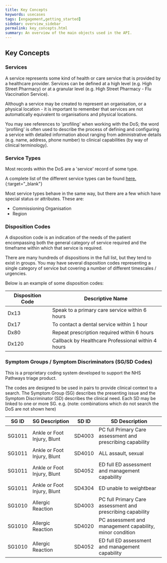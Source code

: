 ```yaml
---
title: Key Concepts
keywords: usecases
tags: [engagement,getting_started]
sidebar: overview_sidebar
permalink: key_concepts.html
summary: An overview of the main objects used in the API.
---
```


## Key Concepts ###

### Services ###
A service represents some kind of health or care service that is provided by a healthcare provider. Services can be defined at a high level (e.g. High Street Pharmacy) or at a granular level (e.g. High Street Pharmacy - Flu Vaccination Service).

Although a service may be created to represent an organisation, or a physical location - it is important to remember that services are not automatically equivalent to organisations and physical locations.

You may see references to 'profiling' when working with the DoS; the word 'profiling' is often used to describe the process of defining and configuring a service with detailed information about ranging from administrative details (e.g. name, address, phone number) to clinical capabilities (by way of clinical terminology).


### Service Types ###
Most records within the DoS are a 'service' record of some type.

A complete list of the different service types can be found [here.](https://github.com/nhsd-a2si-data/dos-reference-data){:target="_blank"}

Most service types behave in the same way, but there are a few which have special status or attributes. These are:

* Commissioning Organisation
* Region


### Disposition Codes ###
A disposition code is an indication of the needs of the patient encompassing both the general category of service required and the timeframe within which that service is required.

There are many hundreds of dispositions in the full list, but they tend to exist in groups. You may have several disposition codes representing a single category of service but covering a number of different timescales / urgencies.

Below is an example of some disposition codes:

| Disposition Code   | Descriptive Name                                      |
|--------------------|-------------------------------------------------------|
| Dx13               | Speak to a primary care service within 6 hours        |
| Dx17               | To contact a dental service within 1 hour             |
| Dx80               | Repeat prescription required within 6 hours           |
| Dx120              | Callback by Healthcare Professional within 4 hours    |


### Symptom Groups / Symptom Discriminators (SG/SD Codes)

This is a proprietary coding system developed to support the NHS Pathways triage product.

The codes are designed to be used in pairs to provide clinical context to a search. The Symptom Group (SG) describes the presenting issue and the Symptom Discriminator (SD) describes the clinical need. Each SD may be linked to one or more SG.
e.g. (note: combinations which do not search the DoS are not shown here)

| SG ID  | SG Description                   |  SD ID   | SD Description                                              |
|------- | -------------------------------- | -------- | ------------------------------------------------------------|
| SG1011 |	Ankle or Foot Injury, Blunt   	| SD4003   |	PC full Primary Care assessment and prescribing capability |
| SG1011 |	Ankle or Foot Injury, Blunt   	| SD4010   |	ALL assault, sexual                                        |
| SG1011 |	Ankle or Foot Injury, Blunt	    | SD4052   |	ED full ED assessment and management capability            |
| SG1011 |	Ankle or Foot Injury, Blunt	    | SD4304   |	ED unable to weightbear                                    |
| SG1010 |  Allergic Reaction               | SD4003   |  PC full Primary Care assessment and prescribing capability |
| SG1010 |  Allergic Reaction               |	SD4020   |	PC assessment and management capability, minor condition   |
| SG1010 |  Allergic Reaction               |	SD4052   |	ED full ED assessment and management capability            |
